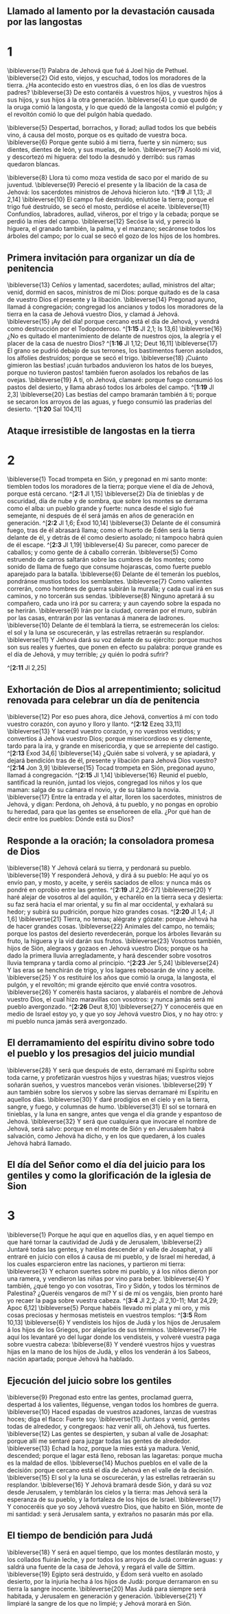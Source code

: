 ## Llamado al lamento por la devastación causada por las langostas
# 1 
\bibleverse{1} Palabra de Jehová que fué á Joel hijo de Pethuel. \bibleverse{2} Oid esto, viejos, y escuchad, todos los moradores de la tierra. ¿Ha acontecido esto en vuestros días, ó en los días de vuestros padres? \bibleverse{3} De esto contaréis á vuestros hijos, y vuestros hijos á sus hijos, y sus hijos á la otra generación. \bibleverse{4} Lo que quedó de la oruga comió la langosta, y lo que quedó de la langosta comió el pulgón; y el revoltón comió lo que del pulgón había quedado. 


\bibleverse{5} Despertad, borrachos, y llorad; aullad todos los que bebéis vino, á causa del mosto, porque os es quitado de vuestra boca. \bibleverse{6} Porque gente subió á mi tierra, fuerte y sin número; sus dientes, dientes de león, y sus muelas, de león. \bibleverse{7} Asoló mi vid, y descortezó mi higuera: del todo la desnudó y derribó: sus ramas quedaron blancas. 


\bibleverse{8} Llora tú como moza vestida de saco por el marido de su juventud. \bibleverse{9} Pereció el presente y la libación de la casa de Jehová: los sacerdotes ministros de Jehová hicieron luto. ^[**1:9** Jl 1,13; Jl 2,14] \bibleverse{10} El campo fué destruído, enlutóse la tierra; porque el trigo fué destruído, se secó el mosto, perdióse el aceite. \bibleverse{11} Confundíos, labradores, aullad, viñeros, por el trigo y la cebada; porque se perdió la mies del campo. \bibleverse{12} Secóse la vid, y pereció la higuera, el granado también, la palma, y el manzano; secáronse todos los árboles del campo; por lo cual se secó el gozo de los hijos de los hombres. 




## Primera invitación para organizar un día de penitencia
\bibleverse{13} Ceñíos y lamentad, sacerdotes; aullad, ministros del altar; venid, dormid en sacos, ministros de mi Dios: porque quitado es de la casa de vuestro Dios el presente y la libación. \bibleverse{14} Pregonad ayuno, llamad á congregación; congregad los ancianos y todos los moradores de la tierra en la casa de Jehová vuestro Dios, y clamad á Jehová. \bibleverse{15} ¡Ay del día! porque cercano está el día de Jehová, y vendrá como destrucción por el Todopoderoso. ^[**1:15** Jl 2,1; Is 13,6] \bibleverse{16} ¿No es quitado el mantenimiento de delante de nuestros ojos, la alegría y el placer de la casa de nuestro Dios? ^[**1:16** Jl 1,12; Deut 16,11] \bibleverse{17} El grano se pudrió debajo de sus terrones, los bastimentos fueron asolados, los alfolíes destruídos; porque se secó el trigo. \bibleverse{18} ¡Cuánto gimieron las bestias! ¡cuán turbados anduvieron los hatos de los bueyes, porque no tuvieron pastos! también fueron asolados los rebaños de las ovejas. \bibleverse{19} A ti, oh Jehová, clamaré: porque fuego consumió los pastos del desierto, y llama abrasó todos los árboles del campo. ^[**1:19** Jl 2,3] \bibleverse{20} Las bestias del campo bramarán también á ti; porque se secaron los arroyos de las aguas, y fuego consumió las praderías del desierto. ^[**1:20** Sal 104,11] 
    

## Ataque irresistible de langostas en la tierra
# 2 
\bibleverse{1} Tocad trompeta en Sión, y pregonad en mi santo monte: tiemblen todos los moradores de la tierra; porque viene el día de Jehová, porque está cercano. ^[**2:1** Jl 1,15] \bibleverse{2} Día de tinieblas y de oscuridad, día de nube y de sombra, que sobre los montes se derrama como el alba: un pueblo grande y fuerte: nunca desde el siglo fué semejante, ni después de él será jamás en años de generación en generación. ^[**2:2** Jl 1,6; Éxod 10,14] \bibleverse{3} Delante de él consumirá fuego, tras de él abrasará llama; como el huerto de Edén será la tierra delante de él, y detrás de él como desierto asolado; ni tampoco habrá quien de él escape. ^[**2:3** Jl 1,19] \bibleverse{4} Su parecer, como parecer de caballos; y como gente de á caballo correrán. \bibleverse{5} Como estruendo de carros saltarán sobre las cumbres de los montes; como sonido de llama de fuego que consume hojarascas, como fuerte pueblo aparejado para la batalla. \bibleverse{6} Delante de él temerán los pueblos, pondránse mustios todos los semblantes. \bibleverse{7} Como valientes correrán, como hombres de guerra subirán la muralla; y cada cual irá en sus caminos, y no torcerán sus sendas. \bibleverse{8} Ninguno apretará á su compañero, cada uno irá por su carrera; y aun cayendo sobre la espada no se herirán. \bibleverse{9} Irán por la ciudad, correrán por el muro, subirán por las casas, entrarán por las ventanas á manera de ladrones. \bibleverse{10} Delante de él temblará la tierra, se estremecerán los cielos: el sol y la luna se oscurecerán, y las estrellas retraerán su resplandor. \bibleverse{11} Y Jehová dará su voz delante de su ejército: porque muchos son sus reales y fuertes, que ponen en efecto su palabra: porque grande es el día de Jehová, y muy terrible; ¿y quién lo podrá sufrir? 

^[**2:11** Jl 2,25] 
   

## Exhortación de Dios al arrepentimiento; solicitud renovada para celebrar un día de penitencia
\bibleverse{12} Por eso pues ahora, dice Jehová, convertíos á mí con todo vuestro corazón, con ayuno y lloro y llanto. ^[**2:12** Ezeq 33,11] \bibleverse{13} Y lacerad vuestro corazón, y no vuestros vestidos; y convertíos á Jehová vuestro Dios; porque misericordioso es y clemente, tardo para la ira, y grande en misericordia, y que se arrepiente del castigo. ^[**2:13** Éxod 34,6] \bibleverse{14} ¿Quién sabe si volverá, y se apiadará, y dejará bendición tras de él, presente y libación para Jehová Dios vuestro? ^[**2:14** Jon 3,9] \bibleverse{15} Tocad trompeta en Sión, pregonad ayuno, llamad á congregación. ^[**2:15** Jl 1,14] \bibleverse{16} Reunid el pueblo, santificad la reunión, juntad los viejos, congregad los niños y los que maman: salga de su cámara el novio, y de su tálamo la novia. \bibleverse{17} Entre la entrada y el altar, lloren los sacerdotes, ministros de Jehová, y digan: Perdona, oh Jehová, á tu pueblo, y no pongas en oprobio tu heredad, para que las gentes se enseñoreen de ella. ¿Por qué han de decir entre los pueblos: Dónde está su Dios? 


   

## Responde a la oración; la consoladora promesa de Dios
\bibleverse{18} Y Jehová celará su tierra, y perdonará su pueblo. \bibleverse{19} Y responderá Jehová, y dirá á su pueblo: He aquí yo os envío pan, y mosto, y aceite, y seréis saciados de ellos: y nunca más os pondré en oprobio entre las gentes. ^[**2:19** Jl 2,26-27] \bibleverse{20} Y haré alejar de vosotros al del aquilón, y echarélo en la tierra seca y desierta: su faz será hacia el mar oriental, y su fin al mar occidental, y exhalará su hedor; y subirá su pudrición, porque hizo grandes cosas. ^[**2:20** Jl 1,4; Jl 1,6] \bibleverse{21} Tierra, no temas; alégrate y gózate: porque Jehová ha de hacer grandes cosas. \bibleverse{22} Animales del campo, no temáis; porque los pastos del desierto reverdecerán, porque los árboles llevarán su fruto, la higuera y la vid darán sus frutos. \bibleverse{23} Vosotros también, hijos de Sión, alegraos y gozaos en Jehová vuestro Dios; porque os ha dado la primera lluvia arregladamente, y hará descender sobre vosotros lluvia temprana y tardía como al principio. ^[**2:23** Jer 5,24] \bibleverse{24} Y las eras se henchirán de trigo, y los lagares rebosarán de vino y aceite. \bibleverse{25} Y os restituiré los años que comió la oruga, la langosta, el pulgón, y el revoltón; mi grande ejército que envié contra vosotros. \bibleverse{26} Y comeréis hasta saciaros, y alabaréis el nombre de Jehová vuestro Dios, el cual hizo maravillas con vosotros: y nunca jamás será mi pueblo avergonzado. ^[**2:26** Deut 8,10] \bibleverse{27} Y conoceréis que en medio de Israel estoy yo, y que yo soy Jehová vuestro Dios, y no hay otro: y mi pueblo nunca jamás será avergonzado. 


   

## El derramamiento del espíritu divino sobre todo el pueblo y los presagios del juicio mundial
\bibleverse{28} Y será que después de esto, derramaré mi Espíritu sobre toda carne, y profetizarán vuestros hijos y vuestras hijas; vuestros viejos soñarán sueños, y vuestros mancebos verán visiones. \bibleverse{29} Y aun también sobre los siervos y sobre las siervas derramaré mi Espíritu en aquellos días. \bibleverse{30} Y daré prodigios en el cielo y en la tierra, sangre, y fuego, y columnas de humo. \bibleverse{31} El sol se tornará en tinieblas, y la luna en sangre, antes que venga el día grande y espantoso de Jehová. \bibleverse{32} Y será que cualquiera que invocare el nombre de Jehová, será salvo: porque en el monte de Sión y en Jerusalem habrá salvación, como Jehová ha dicho, y en los que quedaren, á los cuales Jehová habrá llamado. 

## El día del Señor como el día del juicio para los gentiles y como la glorificación de la iglesia de Sion
# 3 
\bibleverse{1} Porque he aquí que en aquellos días, y en aquel tiempo en que haré tornar la cautividad de Judá y de Jerusalem, \bibleverse{2} Juntaré todas las gentes, y harélas descender al valle de Josaphat, y allí entraré en juicio con ellos á causa de mi pueblo, y de Israel mi heredad, á los cuales esparcieron entre las naciones, y partieron mi tierra: \bibleverse{3} Y echaron suertes sobre mi pueblo, y á los niños dieron por una ramera, y vendieron las niñas por vino para beber. \bibleverse{4} Y también, ¿qué tengo yo con vosotras, Tiro y Sidón, y todos los términos de Palestina? ¿Queréis vengaros de mí? Y si de mí os vengáis, bien pronto haré yo recaer la paga sobre vuestra cabeza. ^[**3:4** Jl 2,2; Jl 2,10-11; Mat 24,29; Apoc 6,12] \bibleverse{5} Porque habéis llevado mi plata y mi oro, y mis cosas preciosas y hermosas metisteis en vuestros templos: ^[**3:5** Rom 10,13] \bibleverse{6} Y vendisteis los hijos de Judá y los hijos de Jerusalem á los hijos de los Griegos, por alejarlos de sus términos. \bibleverse{7} He aquí los levantaré yo del lugar donde los vendisteis, y volveré vuestra paga sobre vuestra cabeza: \bibleverse{8} Y venderé vuestros hijos y vuestras hijas en la mano de los hijos de Judá, y ellos los venderán á los Sabeos, nación apartada; porque Jehová ha hablado. 


 

## Ejecución del juicio sobre los gentiles
\bibleverse{9} Pregonad esto entre las gentes, proclamad guerra, despertad á los valientes, lléguense, vengan todos los hombres de guerra. \bibleverse{10} Haced espadas de vuestros azadones, lanzas de vuestras hoces; diga el flaco: Fuerte soy. \bibleverse{11} Juntaos y venid, gentes todas de alrededor, y congregaos: haz venir allí, oh Jehová, tus fuertes. \bibleverse{12} Las gentes se despierten, y suban al valle de Josaphat: porque allí me sentaré para juzgar todas las gentes de alrededor. \bibleverse{13} Echad la hoz, porque la mies está ya madura. Venid, descended; porque el lagar está lleno, rebosan las lagaretas: porque mucha es la maldad de ellos. \bibleverse{14} Muchos pueblos en el valle de la decisión: porque cercano está el día de Jehová en el valle de la decisión. \bibleverse{15} El sol y la luna se oscurecerán, y las estrellas retraerán su resplandor. \bibleverse{16} Y Jehová bramará desde Sión, y dará su voz desde Jerusalem, y temblarán los cielos y la tierra: mas Jehová será la esperanza de su pueblo, y la fortaleza de los hijos de Israel. \bibleverse{17} Y conoceréis que yo soy Jehová vuestro Dios, que habito en Sión, monte de mi santidad: y será Jerusalem santa, y extraños no pasarán más por ella. 



## El tiempo de bendición para Judá
\bibleverse{18} Y será en aquel tiempo, que los montes destilarán mosto, y los collados fluirán leche, y por todos los arroyos de Judá correrán aguas: y saldrá una fuente de la casa de Jehová, y regará el valle de Sittim. \bibleverse{19} Egipto será destruído, y Edom será vuelto en asolado desierto, por la injuria hecha á los hijos de Judá: porque derramaron en su tierra la sangre inocente. \bibleverse{20} Mas Judá para siempre será habitada, y Jerusalem en generación y generación. \bibleverse{21} Y limpiaré la sangre de los que no limpié; y Jehová morará en Sión. 